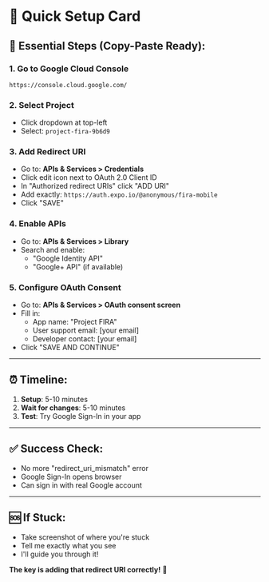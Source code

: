 # 🚀 Quick Setup Card

## 📍 **Essential Steps (Copy-Paste Ready):**

### **1. Go to Google Cloud Console**
```
https://console.cloud.google.com/
```

### **2. Select Project**
- Click dropdown at top-left
- Select: `project-fira-9b6d9`

### **3. Add Redirect URI**
- Go to: **APIs & Services > Credentials**
- Click edit icon next to OAuth 2.0 Client ID
- In "Authorized redirect URIs" click "ADD URI"
- Add exactly: `https://auth.expo.io/@anonymous/fira-mobile`
- Click "SAVE"

### **4. Enable APIs**
- Go to: **APIs & Services > Library**
- Search and enable:
  - "Google Identity API"
  - "Google+ API" (if available)

### **5. Configure OAuth Consent**
- Go to: **APIs & Services > OAuth consent screen**
- Fill in:
  - App name: "Project FIRA"
  - User support email: [your email]
  - Developer contact: [your email]
- Click "SAVE AND CONTINUE"

---

## ⏰ **Timeline:**
1. **Setup**: 5-10 minutes
2. **Wait for changes**: 5-10 minutes
3. **Test**: Try Google Sign-In in your app

---

## ✅ **Success Check:**
- No more "redirect_uri_mismatch" error
- Google Sign-In opens browser
- Can sign in with real Google account

---

## 🆘 **If Stuck:**
- Take screenshot of where you're stuck
- Tell me exactly what you see
- I'll guide you through it!

**The key is adding that redirect URI correctly!** 🔑 